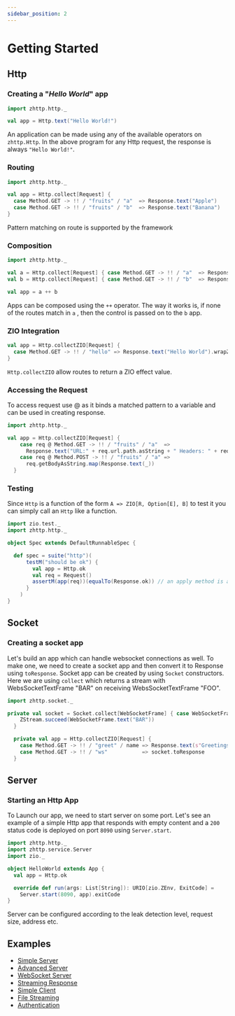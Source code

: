 ```yaml
---
sidebar_position: 2
---
```


# Getting Started

## Http

### Creating a "_Hello World_" app

```scala
import zhttp.http._

val app = Http.text("Hello World!")
```

An application can be made using any of the available operators on `zhttp.Http`. In the above program for any Http request, the response is always `"Hello World!"`.

### Routing

```scala
import zhttp.http._

val app = Http.collect[Request] {
  case Method.GET -> !! / "fruits" / "a"  => Response.text("Apple")
  case Method.GET -> !! / "fruits" / "b"  => Response.text("Banana")
}
```

Pattern matching on route is supported by the framework

### Composition

```scala
import zhttp.http._

val a = Http.collect[Request] { case Method.GET -> !! / "a"  => Response.ok }
val b = Http.collect[Request] { case Method.GET -> !! / "b"  => Response.ok }

val app = a ++ b
```

Apps can be composed using the `++` operator. The way it works is, if none of the routes match in `a` , then the control is passed on to the `b` app.

### ZIO Integration

```scala
val app = Http.collectZIO[Request] {
  case Method.GET -> !! / "hello" => Response.text("Hello World").wrapZIO
}
```

`Http.collectZIO` allow routes to return a ZIO effect value.

### Accessing the Request

To access request use @ as it binds a matched pattern to a variable and can be used in creating response.  
```scala
import zhttp.http._

val app = Http.collectZIO[Request] {
    case req @ Method.GET -> !! / "fruits" / "a"  =>
      Response.text("URL:" + req.url.path.asString + " Headers: " + req.getHeaders).wrapZIO
    case req @ Method.POST -> !! / "fruits" / "a" =>
      req.getBodyAsString.map(Response.text(_))
  }
```

### Testing

Since `Http` is a function of the form `A => ZIO[R, Option[E], B]` to test it you can simply call an `Http` like a function.

```scala
import zio.test._
import zhttp.http._

object Spec extends DefaultRunnableSpec {

  def spec = suite("http")(
      testM("should be ok") {
        val app = Http.ok
        val req = Request()
        assertM(app(req))(equalTo(Response.ok)) // an apply method is added via `zhttp.test` package
      }
    )
}
```

## Socket

### Creating a socket app

Let's build an app which can handle websocket connections as well. To make one, we need to create a socket app and then convert it to Response using `toResponse`.
Socket app can be created by using `Socket` constructors. Here we are using `collect` which returns a stream with WebsSocketTextFrame "BAR" on receiving WebsSocketTextFrame "FOO".   
```scala
import zhttp.socket._

private val socket = Socket.collect[WebSocketFrame] { case WebSocketFrame.Text("FOO") =>
    ZStream.succeed(WebSocketFrame.text("BAR"))
  }

  private val app = Http.collectZIO[Request] {
    case Method.GET -> !! / "greet" / name => Response.text(s"Greetings {$name}!").wrapZIO
    case Method.GET -> !! / "ws"           => socket.toResponse
  }
```

## Server

### Starting an Http App

To Launch our app, we need to start server on some port. Let's see an example of a simple Http app that responds with empty content and a `200` status code is deployed on port `8090` using `Server.start`.
```scala
import zhttp.http._
import zhttp.service.Server
import zio._

object HelloWorld extends App {
  val app = Http.ok

  override def run(args: List[String]): URIO[zio.ZEnv, ExitCode] =
    Server.start(8090, app).exitCode
}
```
Server can be configured according to the leak detection level, request size, address etc. 


## Examples

- [Simple Server](https://github.com/dream11/zio-http/blob/main/example/src/main/scala/HelloWorld.scala)
- [Advanced Server](https://github.com/dream11/zio-http/blob/main/example/src/main/scala/HelloWorldAdvanced.scala)
- [WebSocket Server](https://github.com/dream11/zio-http/blob/main/example/src/main/scala/SocketEchoServer.scala)
- [Streaming Response](https://github.com/dream11/zio-http/blob/main/example/src/main/scala/StreamingResponse.scala)
- [Simple Client](https://github.com/dream11/zio-http/blob/main/example/src/main/scala/SimpleClient.scala)
- [File Streaming](https://github.com/dream11/zio-http/blob/main/example/src/main/scala/FileStreaming.scala)
- [Authentication](https://github.com/dream11/zio-http/blob/main/example/src/main/scala/Authentication.scala)
